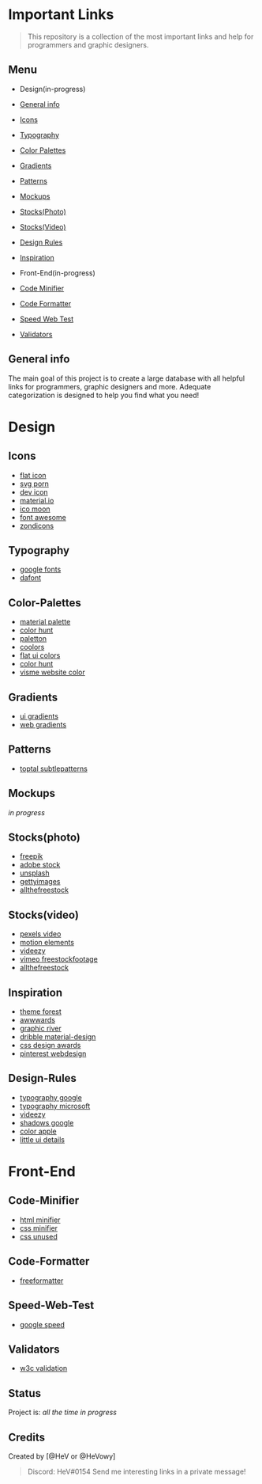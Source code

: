 # Important Links
> This repository is a collection of the most important links and help for programmers and graphic designers.

## Menu
* Design(in-progress)
* [General info](#general-info)
* [Icons](#icons)
* [Typography](#typography)
* [Color Palettes](#color-palettes)
* [Gradients](#gradients)
* [Patterns](#patterns)
* [Mockups](#mockups)
* [Stocks(Photo)](#stocks(photo))
* [Stocks(Video)](#stocks(video))
* [Design Rules](#design-rules)
* [Inspiration](#inspiration)

* Front-End(in-progress)
* [Code Minifier](#code-minifier)
* [Code Formatter](#code-formatter)
* [Speed Web Test](#speed-web-test)
* [Validators](#validators)

## General info
The main goal of this project is to create a large database with all helpful links for programmers, graphic designers and more. Adequate categorization is designed to help you find what you need!

# Design

## Icons
* [flat icon](https://www.flaticon.com/)
* [svg porn](https://svgporn.com/)
* [dev icon](http://konpa.github.io/devicon/)
* [material.io](https://material.io/icons/)
* [ico moon](https://icomoon.io/)
* [font awesome](https://fontawesome.com/)
* [zondicons](http://www.zondicons.com)

## Typography
* [google fonts](https://fonts.google.com/)
* [dafont](https://www.dafont.com/)

## Color-Palettes
* [material palette](https://www.materialpalette.com/)
* [color hunt](http://colorhunt.co/)
* [paletton](http://paletton.com/)
* [coolors](https://coolors.co/)
* [flat ui colors](https://flatuicolors.com/)
* [color hunt](http://colorhunt.co/)
* [visme website color](http://blog.visme.co/website-color-schemes/)

## Gradients
* [ui gradients](https://uigradients.com/)
* [web gradients](https://webgradients.com/)

## Patterns
* [toptal subtlepatterns](https://www.toptal.com/designers/subtlepatterns/)

## Mockups
_in progress_

## Stocks(photo)
* [freepik](https://www.freepik.com/)
* [adobe stock](https://stock.adobe.com/)
* [unsplash](https://unsplash.com/)
* [gettyimages](https://www.gettyimages.com/)
* [allthefreestock](http://allthefreestock.com/)

## Stocks(video)
* [pexels video](https://videos.pexels.com/)
* [motion elements](http://www.motionelements.com/)
* [videezy](https://www.videezy.com/)
* [vimeo freestockfootage](https://vimeo.com/channels/freestockfootage)
* [allthefreestock](http://allthefreestock.com/)

## Inspiration
* [theme forest](https://themeforest.net/)
* [awwwards](https://www.awwwards.com/)
* [graphic river](https://graphicriver.net/?osr=tn)
* [dribble material-design](https://dribbble.com/tags/material_design)
* [css design awards](https://www.cssdesignawards.com/)
* [pinterest webdesign](https://pl.pinterest.com/search/pins/?q=webdesign&rs=typed&term_meta[]=webdesign%7Ctyped)

## Design-Rules
* [typography google](https://material.io/design/typography/the-type-system.html#type-scale)
* [typography microsoft](https://docs.microsoft.com/pl-pl/windows/uwp/design/style/typography)
* [videezy](https://www.videezy.com/)
* [shadows google](https://material.io/guidelines/resources/shadows.html#shadows-illustrator)
* [color apple](https://developer.apple.com/ios/human-interface-guidelines/visual-design/color/)
* [little ui details](https://twitter.com/i/moments/880688233641848832)

# Front-End

## Code-Minifier
* [html minifier](https://www.willpeavy.com/minifier/)
* [css minifier](https://cssminifier.com)
* [css unused](https://unused-css.com)

## Code-Formatter
* [freeformatter](https://www.freeformatter.com)

## Speed-Web-Test
* [google speed](https://developers.google.com/speed/)

## Validators
* [w3c validation](https://jigsaw.w3.org/css-validator/#validate_by_input+with_options)

## Status
Project is: _all the time in progress_

## Credits
Created by [@HeV or @HeVowy]
> Discord: HeV#0154
> Send me interesting links in a private message!

